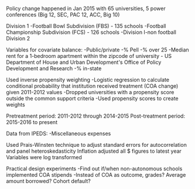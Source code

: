 Policy change happened in Jan 2015 with 65 universities, 5 power conferences (Big 12, SEC, PAC 12, ACC, Big 10)

Division 1 
  -Football Bowl Subdivision (FBS) - 135 schools
  -Football Championship Subdivision (FCS) - 126 schools
  -Division I-non football
Division 2

Variables for covariate balance:
  -Public/private
  -% Pell
  -% over 25
  -Median rent for a 1-bedroom apartment within the zipcode of university - US Department of House and Urban Development's Office of Policy Development and Research
  -% in-state
  
Used inverse propensity weighting
  -Logistic regression to calculate conditional probability that institution received treatment (COA change) given 2011-2012 values
  -Dropped universities with a propensity score outside the common support criteria
  -Used propensity scores to create weights

Pretreatment period: 2011-2012 through 2014-2015
Post-treatment period: 2015-2016 to present

Data from IPEDS:
  -Miscellaneous expenses
  
Used Prais-Winsten technique to adjust standard errors for autocorrelation and panel heteroskedasticity
Inflation adjusted all $ figures to latest year
Variables were log transformed

Practical design experiments
  -Find out if/when non-autonomous schools implemented COA stipends
  -Instead of COA as outcome, grades? Average amount borrowed? Cohort default? 
